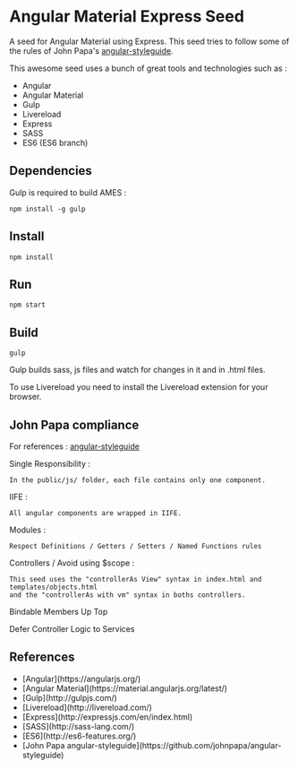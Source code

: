 # Angular Material Express Seed

A seed for Angular Material using Express.
This seed tries to follow some of the rules of John Papa's [angular-styleguide](https://github.com/johnpapa/angular-styleguide).

This awesome seed uses a bunch of great tools and technologies such as :

<ul>
    <li>Angular</li>
    <li>Angular Material</li>
    <li>Gulp</li>
    <li>Livereload</li>
    <li>Express</li>
    <li>SASS</li>
    <li>ES6 (ES6 branch)</li>
</ul>

## Dependencies

Gulp is required to build AMES :

    npm install -g gulp

## Install

    npm install

## Run

    npm start

## Build

    gulp

Gulp builds sass, js files and watch for changes in it and in .html files.

To use Livereload you need to install the Livereload extension for your browser.

## John Papa compliance

For references : [angular-styleguide](https://github.com/johnpapa/angular-styleguide)

Single Responsibility  :

    In the public/js/ folder, each file contains only one component.

IIFE :

    All angular components are wrapped in IIFE.

Modules :

    Respect Definitions / Getters / Setters / Named Functions rules

Controllers / Avoid using $scope :

    This seed uses the "controllerAs View" syntax in index.html and templates/objects.html
    and the "controllerAs with vm" syntax in boths controllers.

Bindable Members Up Top

Defer Controller Logic to Services

## References

<ul>
    <li>[Angular](https://angularjs.org/)</li>
    <li>[Angular Material](https://material.angularjs.org/latest/)</li>
    <li>[Gulp](http://gulpjs.com/)</li>
    <li>[Livereload](http://livereload.com/)</li>
    <li>[Express](http://expressjs.com/en/index.html)</li>
    <li>[SASS](http://sass-lang.com/)</li>
    <li>[ES6](http://es6-features.org/)</li>
    <li>[John Papa angular-styleguide](https://github.com/johnpapa/angular-styleguide)</li>
</ul>
